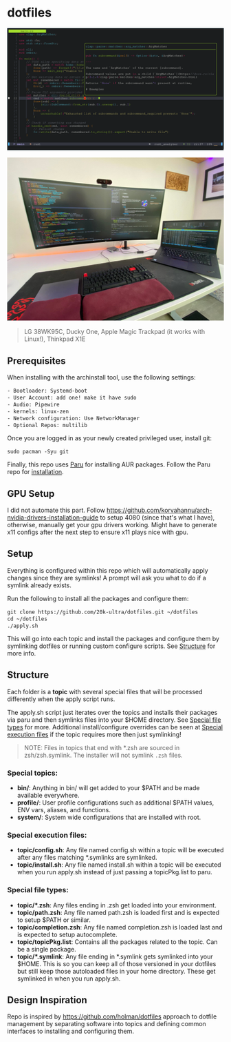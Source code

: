 # dotfiles

![Typical layout](editor.png)

![Desk Setup](desk.jpeg)

> LG 38WK95C, Ducky One, Apple Magic Trackpad (it works with Linux!), Thinkpad X1E

## Prerequisites

When installing with the archinstall tool, use the following settings:

    - Bootloader: Systemd-boot
    - User Account: add one! make it have sudo
    - Audio: Pipewire
    - kernels: linux-zen
    - Network configuration: Use NetworkManager
    - Optional Repos: multilib

Once you are logged in as your newly created privileged user, install git:

```
sudo pacman -Syu git
```

Finally, this repo uses [Paru](https://github.com/Morganamilo/paru) for installing AUR packages. Follow the Paru repo for [installation](https://github.com/Morganamilo/paru#installation).

## GPU Setup

I did not automate this part. Follow https://github.com/korvahannu/arch-nvidia-drivers-installation-guide to setup 4080 (since that's what I have), otherwise, manually get your gpu drivers working. Might have to generate x11 configs after the next step to ensure x11 plays nice with gpu.

## Setup

Everything is configured within this repo which will automatically apply changes since they are symlinks! A prompt will ask you what to do if a symlink already exists.

Run the following to install all the packages and configure them:

```
git clone https://github.com/20k-ultra/dotfiles.git ~/dotfiles
cd ~/dotfiles
./apply.sh
```

This will go into each topic and install the packages and configure them by symlinking dotfiles or running custom configure scripts. See [Structure](#structure) for more info.

## Structure

Each folder is a **topic** with several special files that will be processed differently when the apply script runs.

The apply.sh script just iterates over the topics and installs their packages via paru and then symlinks files into your $HOME directory. See [Special file types](#special-file-types) for more. Additional install/configure overrides can be seen at [Special execution files](#special-execution-files) if the topic requires more then just symlinking!

> NOTE: Files in topics that end with \*.zsh are sourced in zsh/zsh.symlink. The installer will not symlink `.zsh` files.

### Special topics:

- **bin/**: Anything in bin/ will get added to your $PATH and be made available everywhere.
- **profile/**: User profile configurations such as additional $PATH values, ENV vars, aliases, and functions.
- **system/**: System wide configurations that are installed with root.

### Special execution files:

- **topic/config.sh**: Any file named config.sh within a topic will be executed after any files matching \*.symlinks are symlinked.
- **topic/install.sh**: Any file named install.sh within a topic will be executed when you run apply.sh instead of just passing a topicPkg.list to paru.

### Special file types:

- **topic/\*.zsh**: Any files ending in .zsh get loaded into your environment.
- **topic/path.zsh**: Any file named path.zsh is loaded first and is expected to setup $PATH or similar.
- **topic/completion.zsh**: Any file named completion.zsh is loaded last and is expected to setup autocomplete.
- **topic/topicPkg.list**: Contains all the packages related to the topic. Can be a single package.
- **topic/\*.symlink**: Any file ending in \*.symlink gets symlinked into your $HOME. This is so you can keep all of those versioned in your dotfiles but still keep those autoloaded files in your home directory. These get symlinked in when you run apply.sh.

## Design Inspiration

Repo is inspired by https://github.com/holman/dotfiles approach to dotfile management by separating software into topics and defining common interfaces to installing and configuring them.
